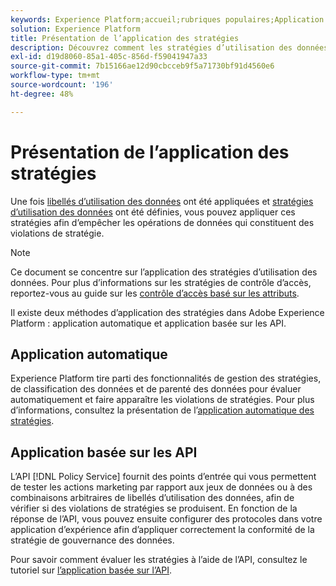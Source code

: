 ```yaml
---
keywords: Experience Platform;accueil;rubriques populaires;Application des stratégies;Application automatique;Application basée sur les API;gouvernance des données
solution: Experience Platform
title: Présentation de l’application des stratégies
description: Découvrez comment les stratégies d’utilisation des données sont appliquées sur Adobe Experience Platform.
exl-id: d19d8060-85a1-405c-856d-f59041947a33
source-git-commit: 7b15166ae12d90cbcceb9f5a71730bf91d4560e6
workflow-type: tm+mt
source-wordcount: '196'
ht-degree: 48%

---
```


# Présentation de l’application des stratégies

Une fois [libellés d’utilisation des données](../labels/overview.md) ont été appliquées et [stratégies d’utilisation des données](../policies/overview.md) ont été définies, vous pouvez appliquer ces stratégies afin d’empêcher les opérations de données qui constituent des violations de stratégie.

>[!NOTE]
>
>Ce document se concentre sur l’application des stratégies d’utilisation des données. Pour plus d’informations sur les stratégies de contrôle d’accès, reportez-vous au guide sur les [contrôle d’accès basé sur les attributs](../../access-control/abac/overview.md).

Il existe deux méthodes d’application des stratégies dans Adobe Experience Platform : application automatique et application basée sur les API.

## Application automatique

Experience Platform tire parti des fonctionnalités de gestion des stratégies, de classification des données et de parenté des données pour évaluer automatiquement et faire apparaître les violations de stratégies. Pour plus d’informations, consultez la présentation de l’[application automatique des stratégies](./auto-enforcement.md).

## Application basée sur les API

L’API [!DNL Policy Service] fournit des points d’entrée qui vous permettent de tester les actions marketing par rapport aux jeux de données ou à des combinaisons arbitraires de libellés d’utilisation des données, afin de vérifier si des violations de stratégies se produisent. En fonction de la réponse de l’API, vous pouvez ensuite configurer des protocoles dans votre application d’expérience afin d’appliquer correctement la conformité de la stratégie de gouvernance des données.

Pour savoir comment évaluer les stratégies à l’aide de l’API, consultez le tutoriel sur [l’application basée sur l’API](./api-enforcement.md).
